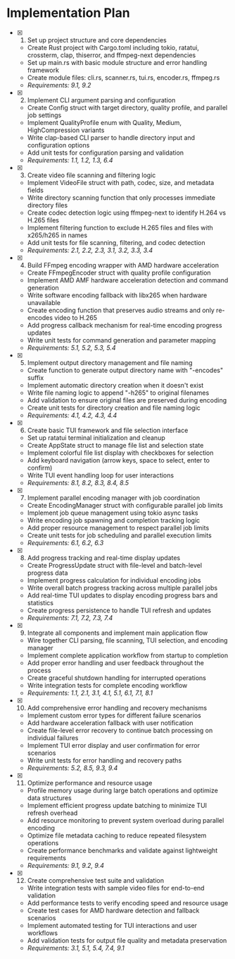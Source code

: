 # Implementation Plan

- [x] 1. Set up project structure and core dependencies
  - Create Rust project with Cargo.toml including tokio, ratatui, crossterm, clap, thiserror, and ffmpeg-next dependencies
  - Set up main.rs with basic module structure and error handling framework
  - Create module files: cli.rs, scanner.rs, tui.rs, encoder.rs, ffmpeg.rs
  - _Requirements: 9.1, 9.2_

- [x] 2. Implement CLI argument parsing and configuration
  - Create Config struct with target directory, quality profile, and parallel job settings
  - Implement QualityProfile enum with Quality, Medium, HighCompression variants
  - Write clap-based CLI parser to handle directory input and configuration options
  - Add unit tests for configuration parsing and validation
  - _Requirements: 1.1, 1.2, 1.3, 6.4_

- [x] 3. Create video file scanning and filtering logic
  - Implement VideoFile struct with path, codec, size, and metadata fields
  - Write directory scanning function that only processes immediate directory files
  - Create codec detection logic using ffmpeg-next to identify H.264 vs H.265 files
  - Implement filtering function to exclude H.265 files and files with x265/h265 in names
  - Add unit tests for file scanning, filtering, and codec detection
  - _Requirements: 2.1, 2.2, 2.3, 3.1, 3.2, 3.3, 3.4_

- [x] 4. Build FFmpeg encoding wrapper with AMD hardware acceleration
  - Create FFmpegEncoder struct with quality profile configuration
  - Implement AMD AMF hardware acceleration detection and command generation
  - Write software encoding fallback with libx265 when hardware unavailable
  - Create encoding function that preserves audio streams and only re-encodes video to H.265
  - Add progress callback mechanism for real-time encoding progress updates
  - Write unit tests for command generation and parameter mapping
  - _Requirements: 5.1, 5.2, 5.3, 5.4_

- [x] 5. Implement output directory management and file naming
  - Create function to generate output directory name with "-encodes" suffix
  - Implement automatic directory creation when it doesn't exist
  - Write file naming logic to append "-h265" to original filenames
  - Add validation to ensure original files are preserved during encoding
  - Create unit tests for directory creation and file naming logic
  - _Requirements: 4.1, 4.2, 4.3, 4.4_

- [x] 6. Create basic TUI framework and file selection interface
  - Set up ratatui terminal initialization and cleanup
  - Create AppState struct to manage file list and selection state
  - Implement colorful file list display with checkboxes for selection
  - Add keyboard navigation (arrow keys, space to select, enter to confirm)
  - Write TUI event handling loop for user interactions
  - _Requirements: 8.1, 8.2, 8.3, 8.4, 8.5_

- [x] 7. Implement parallel encoding manager with job coordination
  - Create EncodingManager struct with configurable parallel job limits
  - Implement job queue management using tokio async tasks
  - Write encoding job spawning and completion tracking logic
  - Add proper resource management to respect parallel job limits
  - Create unit tests for job scheduling and parallel execution limits
  - _Requirements: 6.1, 6.2, 6.3_

- [x] 8. Add progress tracking and real-time display updates
  - Create ProgressUpdate struct with file-level and batch-level progress data
  - Implement progress calculation for individual encoding jobs
  - Write overall batch progress tracking across multiple parallel jobs
  - Add real-time TUI updates to display encoding progress bars and statistics
  - Create progress persistence to handle TUI refresh and updates
  - _Requirements: 7.1, 7.2, 7.3, 7.4_

- [x] 9. Integrate all components and implement main application flow
  - Wire together CLI parsing, file scanning, TUI selection, and encoding manager
  - Implement complete application workflow from startup to completion
  - Add proper error handling and user feedback throughout the process
  - Create graceful shutdown handling for interrupted operations
  - Write integration tests for complete encoding workflow
  - _Requirements: 1.1, 2.1, 3.1, 4.1, 5.1, 6.1, 7.1, 8.1_

- [x] 10. Add comprehensive error handling and recovery mechanisms
  - Implement custom error types for different failure scenarios
  - Add hardware acceleration fallback with user notification
  - Create file-level error recovery to continue batch processing on individual failures
  - Implement TUI error display and user confirmation for error scenarios
  - Write unit tests for error handling and recovery paths
  - _Requirements: 5.2, 8.5, 9.3, 9.4_

- [x] 11. Optimize performance and resource usage
  - Profile memory usage during large batch operations and optimize data structures
  - Implement efficient progress update batching to minimize TUI refresh overhead
  - Add resource monitoring to prevent system overload during parallel encoding
  - Optimize file metadata caching to reduce repeated filesystem operations
  - Create performance benchmarks and validate against lightweight requirements
  - _Requirements: 9.1, 9.2, 9.4_

- [x] 12. Create comprehensive test suite and validation
  - Write integration tests with sample video files for end-to-end validation
  - Add performance tests to verify encoding speed and resource usage
  - Create test cases for AMD hardware detection and fallback scenarios
  - Implement automated testing for TUI interactions and user workflows
  - Add validation tests for output file quality and metadata preservation
  - _Requirements: 3.1, 5.1, 5.4, 7.4, 9.1_